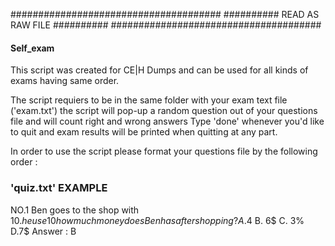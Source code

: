 ######################################
########## READ AS RAW FILE ##########
######################################

#### Self_exam ####
This script was created for CE|H Dumps and can be used for all kinds of exams having same order.

The script requiers to be in the same folder with your exam text file ('exam.txt')
the script will pop-up a random question out of your questions file and will count right and wrong answers
Type 'done' whenever you'd like to quit and exam results will be printed when quitting at any part.

In order to use the script please format your questions file by the following order :

### 'quiz.txt' EXAMPLE ###
NO.1 Ben goes to the shop with 10$. he use 10% of it on candies and 30% on snackes.
how much money does Ben has after shopping ?
A. 4$
B. 6$
C. 3%
D.7$
Answer : B
